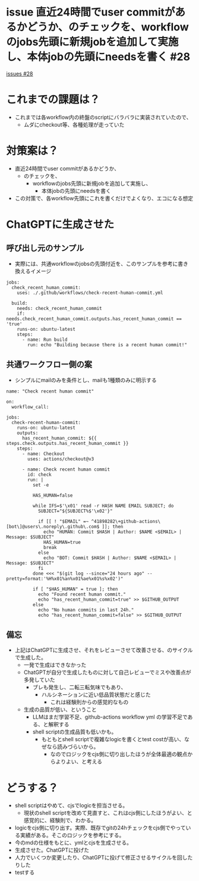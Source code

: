 # issue 直近24時間でuser commitがあるかどうか、のチェックを、workflowのjobs先頭に新規jobを追加して実施し、本体jobの先頭にneedsを書く #28
[issues #28](https://github.com/cat2151/github-actions/issues/28)

# これまでの課題は？
- これまでは各workflow内の終盤のscriptにバラバラに実装されていたので、
    - ムダにcheckout等、各種処理が走っていた

# 対策案は？
- 直近24時間でuser commitがあるかどうか、
    - のチェックを、
        - workflowのjobs先頭に新規jobを追加して実施し、
            - 本体jobの先頭にneedsを書く
- この対策で、各workflow先頭にこれを書くだけでよくなり、エコになる想定

# ChatGPTに生成させた
## 呼び出し元のサンプル
- 実際には、共通workflowのjobsの先頭付近を、このサンプルを参考に書き換えるイメージ
```
jobs:
  check_recent_human_commit:
    uses: ./.github/workflows/check-recent-human-commit.yml

  build:
    needs: check_recent_human_commit
    if: needs.check_recent_human_commit.outputs.has_recent_human_commit == 'true'
    runs-on: ubuntu-latest
    steps:
      - name: Run build
        run: echo "Building because there is a recent human commit!"
```
## 共通ワークフロー側の案
- シンプルにmailのみを条件とし、mailも1種類のみに明示する
```
name: "Check recent human commit"

on:
  workflow_call:

jobs:
  check-recent-human-commit:
    runs-on: ubuntu-latest
    outputs:
      has_recent_human_commit: ${{ steps.check.outputs.has_recent_human_commit }}
    steps:
      - name: Checkout
        uses: actions/checkout@v3

      - name: Check recent human commit
        id: check
        run: |
          set -e

          HAS_HUMAN=false

          while IFS=$'\x01' read -r HASH NAME EMAIL SUBJECT; do
            SUBJECT="${SUBJECT%$'\x02'}"

            if [[ ! "$EMAIL" =~ ^41898282\+github-actions\[bot\]@users\.noreply\.github\.com$ ]]; then
              echo "HUMAN: Commit $HASH | Author: $NAME <$EMAIL> | Message: $SUBJECT"
              HAS_HUMAN=true
              break
            else
              echo "BOT: Commit $HASH | Author: $NAME <$EMAIL> | Message: $SUBJECT"
            fi
          done <<< "$(git log --since="24 hours ago" --pretty=format:'%H%x01%an%x01%ae%x01%s%x02')"

          if [ "$HAS_HUMAN" = true ]; then
            echo "Found recent human commit."
            echo "has_recent_human_commit=true" >> $GITHUB_OUTPUT
          else
            echo "No human commits in last 24h."
            echo "has_recent_human_commit=false" >> $GITHUB_OUTPUT
```
## 備忘
- 上記はChatGPTに生成させ、それをレビューさせて改善させる、のサイクルで生成した。
    - 一発で生成はできなかった
    - ChatGPTが自分で生成したものに対して自己レビューでミスや改善点が多発していた
        - ブレも発生し、二転三転気味でもあり、
            - ハルシネーションに近い低品質状態だと感じた
                - これは経験則からの感覚的なもの
    - 生成の品質が低い、ということ
        - LLMはまだ学習不足、github-actions workflow yml の学習不足である、と解釈する
        - shell scriptの生成品質も低いかも。
            - もともとshell scriptで複雑なlogicを書くとtest costが高い、なぜなら読みづらいから。
                - なのでロジックをcjs側に切り出したほうが全体最適の観点からよりよい、と考える

# どうする？
- shell scriptはやめて、cjsでlogicを担当させる。
  - 現状のshell scriptを改めて見直すと、これはcjs側にしたほうがよい、と感覚的に、経験則で、わかる。
- logicをcjs側に切り出す。実際、既存でgitの24hチェックをcjs側でやっている実績がある。そこのロジックを参考にする。
- 今のmdの仕様をもとに、ymlとcjsを生成させる。
- 生成させた。ChatGPTに投げた
- 人力でいくつか変更したり、ChatGPTに投げて修正させるサイクルを回したりした
- testする
